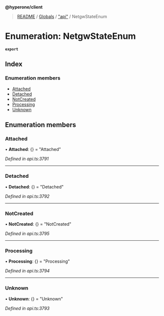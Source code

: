 **@hyperone/client**

> [README](../README.md) / [Globals](../globals.md) / ["api"](../modules/_api_.md) / NetgwStateEnum

# Enumeration: NetgwStateEnum

**`export`** 

## Index

### Enumeration members

* [Attached](_api_.netgwstateenum.md#attached)
* [Detached](_api_.netgwstateenum.md#detached)
* [NotCreated](_api_.netgwstateenum.md#notcreated)
* [Processing](_api_.netgwstateenum.md#processing)
* [Unknown](_api_.netgwstateenum.md#unknown)

## Enumeration members

### Attached

•  **Attached**: {} = "Attached"

*Defined in api.ts:3791*

___

### Detached

•  **Detached**: {} = "Detached"

*Defined in api.ts:3792*

___

### NotCreated

•  **NotCreated**: {} = "NotCreated"

*Defined in api.ts:3795*

___

### Processing

•  **Processing**: {} = "Processing"

*Defined in api.ts:3794*

___

### Unknown

•  **Unknown**: {} = "Unknown"

*Defined in api.ts:3793*
